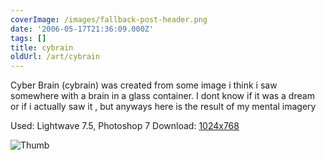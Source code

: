 ```yaml
---
coverImage: /images/fallback-post-header.png
date: '2006-05-17T21:36:09.000Z'
tags: []
title: cybrain
oldUrl: /art/cybrain
---
```


Cyber Brain (cybrain) was created from some image i think i saw somewhere with a brain in a glass container. I dont know if it was a dream or if i actually saw it , but anyways here is the result of my mental imagery

Used: Lightwave 7.5, Photoshop 7
Download: [1024x768](https://www.mikecann.co.uk/Images/Art-Full/cybrain.jpg)

![Thumb](https://www.mikecann.co.uk/Images/Art-Thumbs/cybrain.gif "Thumb")
